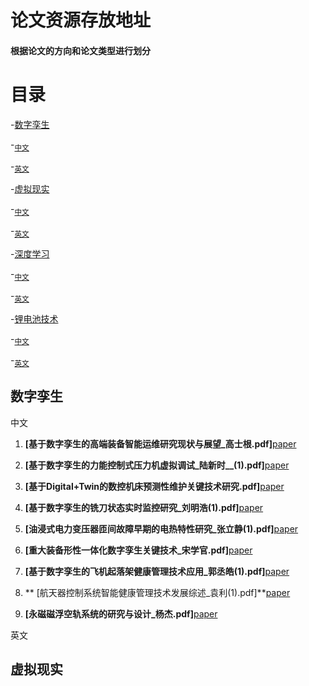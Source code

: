 # 论文资源存放地址
#### 根据论文的方向和论文类型进行划分

# 目录

-[数字孪生](#szls)

-<sub>[中文](#szlsc)<sub/>

-<sub>[英文](#szlse)<sub/>

-[虚拟现实](#xnxs)

  -<sub>[中文](#xnxsc)<sub/>
  
  -<sub>[英文](#xnxse)<sub/>

-[深度学习](#sdxx)

  -<sub>[中文](#sdxxc)<sub/>

  -<sub>[英文](#sdxxe)<sub/>

-[锂电池技术](#ldcjs)

  -<sub>[中文](#ldcjsc)<sub/>

  -<sub>[英文](#ldcjse)<sub/>
 
 
 <a name="szls"/> 
 
 ## 数字孪生
  <a name="szlsc"/>
  中文
 
1.  **[基于数字孪生的高端装备智能运维研究现状与展望_高士根.pdf]**[paper](https://github.com/jxustvr/Deep-Learning-industry-Digital-Twins/files/9901193/_.pdf)

1.  **[基于数字孪生的力能控制式压力机虚拟调试_陆新时__(1).pdf]**[paper](https://github.com/jxustvr/Deep-Learning-industry-Digital-Twins/files/9901205/_.__.1.pdf)

1.  **[基于Digital+Twin的数控机床预测性维护关键技术研究.pdf]**[paper](https://github.com/jxustvr/Deep-Learning-industry-Digital-Twins/files/9901224/Digital%2BTwin.pdf)
 
1.  **[基于数字孪生的铣刀状态实时监控研究_刘明浩(1).pdf]**[paper](https://github.com/jxustvr/Deep-Learning-industry-Digital-Twins/files/9901308/_.1.pdf)
 
1.  **[油浸式电力变压器匝间故障早期的电热特性研究_张立静(1).pdf]**[paper](https://github.com/jxustvr/Deep-Learning-industry-Digital-Twins/files/9901315/_.1.pdf)

1.  **[重大装备形性一体化数字孪生关键技术_宋学官.pdf]**[paper](https://github.com/jxustvr/Deep-Learning-industry-Digital-Twins/files/9901316/_.pdf)
  
1.  **[基于数字孪生的飞机起落架健康管理技术应用_郭丞皓(1).pdf]**[paper](https://github.com/jxustvr/Deep-Learning-industry-Digital-Twins/files/9901325/_.1.pdf)

1.  **  [航天器控制系统智能健康管理技术发展综述_袁利(1).pdf]**[paper](https://github.com/jxustvr/Deep-Learning-industry-Digital-Twins/files/9901330/_.1.pdf)

1.  **[永磁磁浮空轨系统的研究与设计_杨杰.pdf]**[paper](https://github.com/jxustvr/Deep-Learning-industry-Digital-Twins/files/9901333/_.pdf)

 <a name="szlse"/>
  英文
  
  
  
  
<a name="xnxs"/>
  
## 虚拟现实
